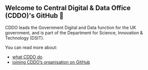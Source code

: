 ## Welcome to Central Digital & Data Office (CDDO)'s GitHub :wave:

CDDO leads the Government Digital and Data function for the UK government, and is part of the Department for Science, Innovation & Technology (DSIT).

You can read more about:

- [what CDDO do](https://www.gov.uk/government/organisations/central-digital-and-data-office/about)
- [joining CDDO’s organisation on GitHub](JOINING.md)
